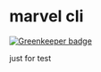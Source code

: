 # marvel cli

[![Greenkeeper badge](https://badges.greenkeeper.io/yoanmarchal/marvel-cli.svg)](https://greenkeeper.io/)

just for test
